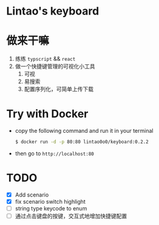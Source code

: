 # Lintao's keyboard

# 做来干嘛

1. 练练 `typscript` && `react`
2. 做一个快捷键管理的可视化小工具
   1. 可视
   2. 易搜索
   3. 配置序列化，可简单上传下载

# Try with Docker

- copy the following command and run it in your terminal
    ```bash
    $ docker run -d -p 80:80 lintao0o0/keyboard:0.2.2
    ```
- then go to `http://localhost:80`

# TODO
- [x] Add scenario
- [x] fix scenario switch highlight
- [ ] string type keycode to enum
- [ ] 通过点击键盘的按键，交互式地增加快捷键配置

